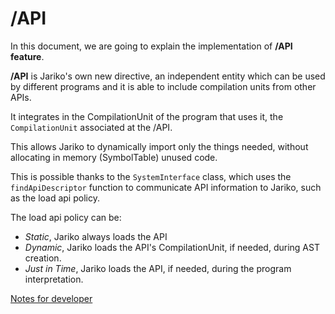 # /API

In this document, we are going to explain the implementation of **/API feature**.

**/API** is Jariko's own new directive, an independent entity which can be used by different programs and it is able to include compilation units from other APIs.

It integrates in the CompilationUnit of the program that uses it, the `CompilationUnit` associated at the /API.

This allows Jariko to dynamically import only the things needed, without allocating in memory (SymbolTable) unused code.

This is possible thanks to the `SystemInterface` class, which uses the `findApiDescriptor` function to communicate API information to Jariko, such as the load api policy.

The load api policy can be:
- *Static*, Jariko always loads the API
- *Dynamic*, Jariko loads the API's CompilationUnit, if needed, during AST creation.
- *Just in Time*, Jariko loads the API, if needed, during the program interpretation.

[Notes for developer](api4dev.md)